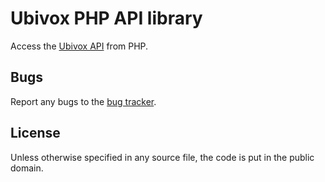 # Ubivox PHP API library
 
Access the [Ubivox API][1] from PHP.

## Bugs

Report any bugs to the [bug tracker][2].

## License

Unless otherwise specified in any source file, the code is put in the public domain.

[1]: https://kb.ubivox.com/api/latest/html/
[2]: https://bitbucket.org/ubivox/ubivox-api-php/issues

